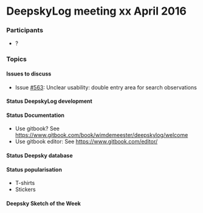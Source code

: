 # DeepskyLog meeting xx April 2016

### Participants
+ ?

### Topics

#### Issues to discuss
+ Issue [#563](https://github.com/DeepskyLog/DeepskyLog/issues/563): Unclear usability: double entry area for search observations

#### Status DeepskyLog development

#### Status Documentation

+ Use gitbook? See https://www.gitbook.com/book/wimdemeester/deepskylog/welcome
+ Use gitbook editor: See https://www.gitbook.com/editor/

#### Status Deepsky database

#### Status popularisation

+ T-shirts
+ Stickers

#### Deepsky Sketch of the Week
